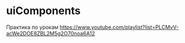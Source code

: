 # uiComponents
Практика по урокам https://www.youtube.com/playlist?list=PLCMvV-acWe2DOE8ZBL2M5g2O70noa6A12